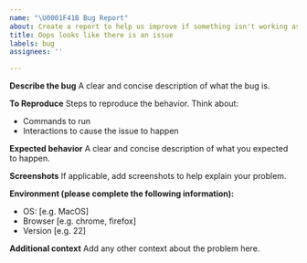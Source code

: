 ```yaml
---
name: "\U0001F41B Bug Report"
about: Create a report to help us improve if something isn't working as expected.
title: Oops looks like there is an issue
labels: bug
assignees: ''

---
```


**Describe the bug**
A clear and concise description of what the bug is.

**To Reproduce**
Steps to reproduce the behavior. Think about:

- Commands to run
- Interactions to cause the issue to happen

**Expected behavior**
A clear and concise description of what you expected to happen.

**Screenshots**
If applicable, add screenshots to help explain your problem.

**Environment (please complete the following information):**

- OS: [e.g. MacOS]
- Browser [e.g. chrome, firefox]
- Version [e.g. 22]

**Additional context**
Add any other context about the problem here.
